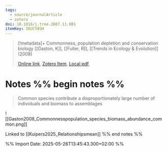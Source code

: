 ```yaml
---
tags:
  - source/journalArticle
  - zotero
doi: 10.1016/j.tree.2007.11.001
itemKey: IEUCY8SH
---
```

>[!metadata]+
> Commonness, population depletion and conservation biology
> [[Gaston, K]], [[Fuller, R]], 
> [[Trends in Ecology & Evolution]] (2008)
> 
> [Online link](https://linkinghub.elsevier.com/retrieve/pii/S0169534707003205), [Zotero Item](zotero://select/library/items/IEUCY8SH), [Local pdf](file://C:/Users/aburg/Documents/references/zotero/storage/SSUQRUP8/Gaston2008_Commonnesspopulation.pdf), 

# Notes %% begin notes %%
> Common species contribute a disproportionately large number of individuals and biomass to assemblages

![[Gaston2008_Commonnesspopulation_species_biomass_abundance_common.png]]

Linked to [[Kuipers2025_Relationshipsmean]]
%% end notes %%




%% Import Date: 2025-05-26T13:45:43.300+02:00 %%
